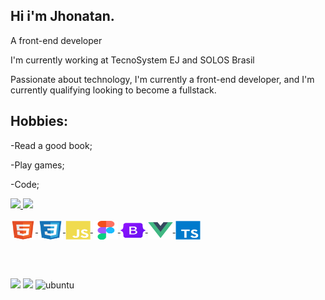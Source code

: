 ## Hi i'm Jhonatan.
<p>A  front-end developer</p>
<p>
I'm currently working at TecnoSystem EJ and SOLOS Brasil
</p>
<p>

Passionate about technology, I'm currently a front-end developer, and I'm currently qualifying looking to become a fullstack.
</p>
<h2>Hobbies:</h2>
-Read a good book;

-Play games;

-Code;

<section>
  <a href="https://github.com/Jhonatanmizu">
  <img height="180em" src="https://github-readme-stats.vercel.app/api?username=jhonatanmizu&show_icons=true&theme=dracula&include_all_commits=true&count_private=true"/>
  <img height="180em" src="https://github-readme-stats.vercel.app/api/top-langs/?username=jhonatanmizu&layout=compact&langs_count=7&theme=dracula"/>
</div>
<div style="display: inline_block"><br>
  <img align="center" alt="HTML" height="30" width="40" src="https://raw.githubusercontent.com/devicons/devicon/master/icons/html5/html5-original.svg">
  <img align="center" alt="CSS" height="30" width="40" src="https://raw.githubusercontent.com/devicons/devicon/master/icons/css3/css3-original.svg">
  <img align="center" alt="JS" height="30" width="40" src="https://raw.githubusercontent.com/devicons/devicon/master/icons/javascript/javascript-plain.svg">
  <img align="center" alt="FIGMA" height="30" width="40" src="https://raw.githubusercontent.com/devicons/devicon/master/icons/figma/figma-original.svg">
   <img align="center" alt="BOOTSTRAP" height="30" width="40" src="https://raw.githubusercontent.com/devicons/devicon/master/icons/bootstrap/bootstrap-original.svg">
  
  <img align="center" alt="Vue" height="30" width="40" src="https://github.com/devicons/devicon/blob/master/icons/vuejs/vuejs-original.svg">
  <img align="center" alt="Typescript" height="30" width="40" src="https://raw.githubusercontent.com/devicons/devicon/master/icons/typescript/typescript-original.svg">
  
  <br></br>
 
<div> 
  <a href="https://instagram.com/ojhonatanjesus" target="_blank"><img src="https://img.shields.io/badge/-Instagram-%23E4405F?style=for-the-badge&logo=instagram&logoColor=white" target="_blank"></a>
  <a href="https://www.linkedin.com/in/jhonatan-jesus-aa88501a4/" target="_blank"><img src="https://img.shields.io/badge/-LinkedIn-%230077B5?style=for-the-badge&logo=linkedin&logoColor=white" target="_blank"></a>

  <img src="https://img.shields.io/badge/Ubuntu-E95420?style=for-the-badge&logo=ubuntu&logoColor=white" alt="ubuntu">
  <!--  
  ![Snake animation](https://github.com/jhonatanmizu/jhonatanmizu/blob/output/github-contribution-grid-snake.svg)
 -->
</div>
</section>
